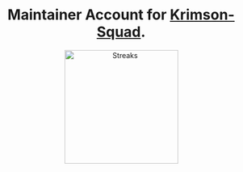 <h1 align="center"> Maintainer Account for <a href="https://github.com/Krimson-Squad">Krimson-Squad</a>.</h1>
<p align="center">
  <img src="https://github-readme-streak-stats.herokuapp.com/?user=krimsonsquad&amp;theme=dark" alt="Streaks" wi height="225px">
</p>
